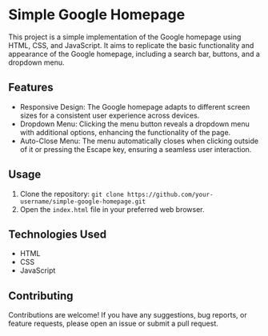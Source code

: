 # Simple Google Homepage

This project is a simple implementation of the Google homepage using HTML, CSS, and JavaScript. It aims to replicate the basic functionality and appearance of the Google homepage, including a search bar, buttons, and a dropdown menu.
## Features

- Responsive Design: The Google homepage adapts to different screen sizes for a consistent user experience across devices.
- Dropdown Menu: Clicking the menu button reveals a dropdown menu with additional options, enhancing the functionality of the page.
- Auto-Close Menu: The menu automatically closes when clicking outside of it or pressing the Escape key, ensuring a seamless user interaction.

## Usage

1. Clone the repository: `git clone https://github.com/your-username/simple-google-homepage.git`
2. Open the `index.html` file in your preferred web browser.

## Technologies Used

- HTML
- CSS
- JavaScript

## Contributing

Contributions are welcome! If you have any suggestions, bug reports, or feature requests, please open an issue or submit a pull request.


